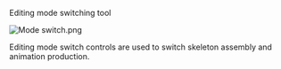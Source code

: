 <p><span style="font-size: 14px;">Editing mode switching tool</span></p><p><img alt="Mode switch.png" src="http://sedn.egret.com/ueditor/20150609/5576b75a1e9f9.png" title="Mode switch.png"/></p><p><span style="font-size: 14px;">Editing mode switch controls are used to switch skeleton assembly and animation production.</span></p>